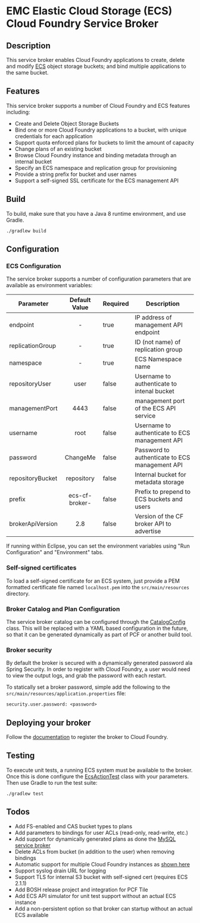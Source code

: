 # EMC Elastic Cloud Storage (ECS) Cloud Foundry Service Broker

## Description

This service broker enables Cloud Foundry applications to create, delete and
modify [ECS](http://emc.com/ecs) object storage buckets; and bind multiple applications to the same
bucket.

## Features

This service broker supports a number of Cloud Foundry and ECS features
including:
 * Create and Delete Object Storage Buckets
 * Bind one or more Cloud Foundry applications to a bucket, with unique credentials for each application
 * Support quota enforced plans for buckets to limit the amount of capacity
 * Change plans of an existing bucket
 * Browse Cloud Foundry instance and binding metadata through an internal bucket
 * Specify an ECS namespace and replication group for provisioning
 * Provide a string prefix for bucket and user names
 * Support a self-signed SSL certificate for the ECS management API

## Build

To build, make sure that you have a Java 8 runtime environment, and use Gradle.

```
./gradlew build
```

## Configuration

### ECS Configuration

The service broker supports a number of configuration parameters that are available as environment variables:

| Parameter        | Default Value  | Required | Description                                    |
| ---------------- |:--------------:| -------- | ---------------------------------------------- |
| endpoint         | -              | true     | IP address of management API endpoint          |
| replicationGroup | -              | true     | ID (not name) of replication group             |
| namespace        | -              | true     | ECS Namespace name                             |
| repositoryUser   | user           | false    | Username to authenticate to intenal bucket     |
| managementPort   | 4443           | false    | management port of the ECS API service         |
| username         | root           | false    | Username to authenticate to ECS management API |
| password         | ChangeMe       | false    | Password to authenticate to ECS management API |
| repositoryBucket | repository     | false    | Internal bucket for metadata storage           |
| prefix           | ecs-cf-broker- | false    | Prefix to prepend to ECS buckets and users     |
| brokerApiVersion | 2.8            | false    | Version of the CF broker API to advertise      |

If running within Eclipse, you can set the environment variables using "Run Configuration" and "Environment" tabs.

### Self-signed certificates

To load a self-signed certificate for an ECS system, just provide a PEM formatted certificate file named `localhost.pem` into the `src/main/resources` directory.

### Broker Catalog and Plan Configuration

The service broker catalog can be configured through the [CatalogConfig](https://github.com/spiegela/ecs-cf-service-broker/blob/master/src/main/java/com/emc/ecs/serviceBroker/config/CatalogConfig.java) class.  This will be replaced with a YAML based configuration in the future, so that it can be generated dynamically as part of PCF or another build tool.

### Broker security

By default the broker is secured with a dynamically generated password ala Spring Security. In order to register with Cloud Foundry, a user would need to view the output logs, and grab the password with each restart.

To statically set a broker password, simple add the following to the `src/main/resources/application.properties` file:

```
security.user.password: <password>
```

## Deploying your broker

Follow the [documentation](http://docs.cloudfoundry.org/services/managing-service-brokers.html) to register the broker to Cloud Foundry.

## Testing

To execute unit tests, a running ECS system must be available to the broker.  Once this is done configure the [EcsActionTest](https://github.com/spiegela/ecs-cf-service-broker/blob/master/src/test/java/com/emc/ecs/common/EcsActionTest.java) class with your parameters.  Then use Gradle to run the test suite:

```
./gradlew test
```

## Todos
 * Add FS-enabled and CAS bucket types to plans
 * Add parameters to bindings for user ACLs (read-only, read-write, etc.)
 * Add support for dynamically generated plans as done the [MySQL service broker](https://github.com/cloudfoundry/cf-mysql-broker)
 * Delete ACLs from bucket (in addition to the user) when removing bindings
 * Automatic support for multiple Cloud Foundry instances as [shown here](http://docs.cloudfoundry.org/services/supporting-multiple-cf-instances.html)
 * Support syslog drain URL for logging
 * Support TLS for internal S3 bucket with self-signed cert (requires ECS 2.1.1)
 * Add BOSH release project and integration for PCF Tile
 * Add ECS API simulator for unit test support without an actual ECS instance
 * Add a non-persistent option so that broker can startup without an actual ECS available
